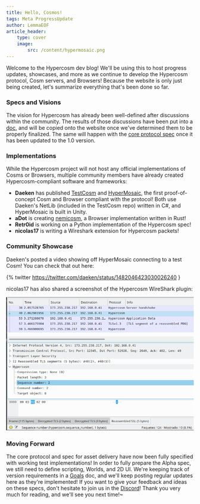 ```yaml
---
title: Hello, Cosmos!
tags: Meta ProgressUpdate
author: LemmaEOF
article_header:
    type: cover
    image:
        src: /content/hypermosaic.png
---
```


Welcome to the Hypercosm dev blog! We'll be using this to host progress updates, showcases, and more as we continue to
develop the Hypercosm protocol, Cosm servers, and Browsers! Because the website is only just being created, let's
summarize everything that's been done so far.

<!--more-->

### Specs and Visions

The vision for Hypercosm has already been well-defined after discussions within the community. The results of those
discussions have been put into a [doc](https://docs.google.com/document/d/1Aq3u7ZFCBSSxrgXGH-Zel4uAkfoHA-d8xGpzzvmfmIg/),
and will be copied onto the website once we've determined them to be properly finalized. The same will happen with the
[core protocol spec](https://docs.google.com/document/d/1nydSDA7hdUWqpoBTlXBliOccDINq8l1Fuw2biFmrvic/edit) once it has
been updated to the 1.0 version.

### Implementations

While the Hypercosm project will not host any official implementations of Cosms or Browsers, multiple community members
have already created Hypercosm-compliant software and frameworks:

- **Daeken** has published [TestCosm](https://github.com/daeken/TestCosm) and
[HyperMosaic](https://github.com/daeken/HyperMosaic), the first proof-of-concept Cosm and Browser compliant with the
protocol! Both use Daeken's NetLib (included in the TestCosm repo) written in C#, and HyperMosaic is built in Unity.
- **aDot** is creating [nemicosm](https://gitea.treehouse.systems/aDot/nemicosm), a Browser implementation written in
Rust!
- **Retr0id** is working on a Python implementation of the Hypercosm spec!
- **nicolas17** is writing a Wireshark extension for Hypercosm packets!

### Community Showcase

Daeken's posted a video showing off HyperMosaic connecting to a test Cosm! You can check that out here:

{% twitter https://twitter.com/daeken/status/1482046423030026240 }

nicolas17 has also shared a screenshot of the Hypercosm WireShark plugin:

![A screenshot of WireShark decoding Hypercosm packets.](/content/wireshark.png)

### Moving Forward

The core protocol and spec for asset delivery have now been fully specified with working test implementations! In order
to fully prepare the Alpha spec, we still need to define scripting, Worlds, and 2D UI. We're keeping track of version
requirements in a [Goals](https://docs.google.com/document/d/1l5nxZY7xuflq8h4BTJLCTQR_JlcEOpfIOdNm9XbBbAI/edit) doc,
and we'll keep posting regular updates here as they're implemented! If you want to give your feedback and ideas on
these specs, don't hesitate to join us in the [Discord](https://discord.gg/pvgemuz9wb)! Thank you very much for
reading, and we'll see you next time!~